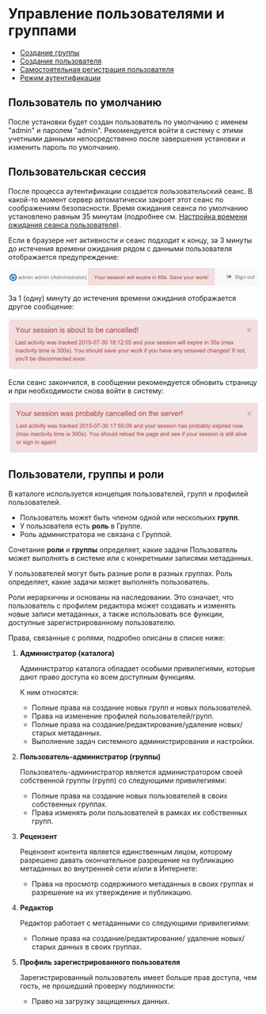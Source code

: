 # Управление пользователями и группами

- [Создание группы](creating-group.md )
- [Создание пользователя](creating-user.md )
- [Самостоятельная регистрация пользователя](user-self-registration.md )
- [Режим аутентификации](authentication-mode.md )

## Пользователь по умолчанию 

После установки будет создан пользователь по умолчанию с именем "admin" и паролем "admin". 
Рекомендуется войти в систему с этими учетными данными непосредственно после завершения установки и изменить пароль по умолчанию.

## Пользовательская сессия

После процесса аутентификации создается пользовательский сеанс. 
В какой-то момент сервер автоматически закроет этот сеанс по соображениям безопасности. 
Время ожидания сеанса по умолчанию установлено равным 35 минутам 
(подробнее см. [Настройка времени ожидания сеанса пользователя](../../customizing-application/advanced-configuration.md)).

Если в браузере нет активности и сеанс подходит к концу, за 3 минуты до истечения времени ожидания рядом с данными пользователя отображается предупреждение:

![](img/session-will-expire-soon.png)

За 1 (одну) минуту до истечения времени ожидания отображается другое сообщение:

![](img/session-about-to-be-cancelled.png)

Если сеанс закончился, в сообщении рекомендуется обновить страницу и при необходимости снова войти в систему:

![](img/session-has-expired.png)

## Пользователи, группы и роли 

В каталоге используется концепция пользователей, групп и профилей пользователей.

- Пользователь может быть членом одной или нескольких **групп**.
- У пользователя есть **роль** в Группе.
- Роль администратора не связана с Группой.

Сочетание **роли** и **группы** определяет, какие задачи Пользователь может выполнять в системе или с конкретными записями метаданных.

У пользователей могут быть разные роли в разных группах. Роль определяет, какие задачи может выполнять пользователь.

Роли иерархичны и основаны на наследовании. Это означает, что пользователь с профилем редактора может создавать 
и изменять новые записи метаданных, а также использовать все функции, доступные зарегистрированному пользователю.

Права, связанные с ролями, подробно описаны в списке ниже:

1. **Администратор (каталога)**

    Администратор каталога обладает особыми привилегиями, которые дают право доступа ко всем доступным функциям.

    К ним относятся:

    - Полные права на создание новых групп и новых пользователей.
    - Права на изменение профилей пользователей/групп.
    - Полные права на создание/редактирование/удаление новых/старых метаданных.
    - Выполнение задач системного администрирования и настройки.

2. **Пользователь-администратор (группы)**

    Пользователь-администратор является администратором своей собственной группы (групп) со следующими привилегиями:

    - Полные права на создание новых пользователей в своих собственных группах.
    - Права изменять роли пользователей в рамках их собственных групп.

3. **Рецензент**

    Рецензент контента является единственным лицом, которому разрешено давать окончательное разрешение 
    на публикацию метаданных во внутренней сети и/или в Интернете:

    - Права на просмотр содержимого метаданных в своих группах и разрешение на их утверждение и публикацию.

4. **Редактор**

    Редактор работает с метаданными со следующими привилегиями:

    - Полные права на создание/редактирование/ удаление новых/старых данных в своих группах.

5. **Профиль зарегистрированного пользователя**

    Зарегистрированный пользователь имеет больше прав доступа, чем гость, не прошедший проверку подлинности:

    - Право на загрузку защищенных данных.
